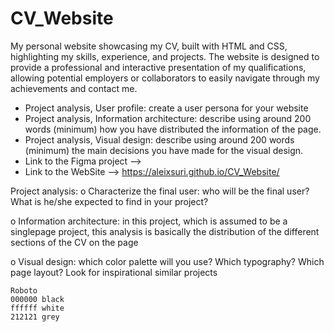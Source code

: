 # CV_Website
My personal website showcasing my CV, built with HTML and CSS, highlighting my skills, experience, and projects. The website is designed to provide a professional and interactive presentation of my qualifications, allowing potential employers or collaborators to easily navigate through my achievements and contact me.

- Project analysis, User profile: create a user persona for your website
- Project analysis, Information architecture: describe using around 200 words (minimum) how you have distributed the information of the page.
- Project analysis, Visual design: describe using around 200 words (minimum) the main decisions you have made for the visual design.
- Link to the Figma project  --> 
- Link to the WebSite -->  https://aleixsuri.github.io/CV_Website/



Project analysis:
o Characterize the final user: who will be the final user? What is he/she
expected to find in your project?

o Information architecture: in this project, which is assumed to be a singlepage project, this analysis is basically the distribution of the different
sections of the CV on the page

o Visual design: which color palette will you use? Which typography?
Which page layout? Look for inspirational similar projects

    Roboto
    000000 black
    ffffff white
    212121 grey

